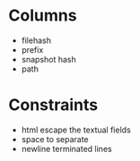 # Columns

* filehash
* prefix
* snapshot hash
* path

# Constraints

* html escape the textual fields
* space to separate
* newline terminated lines
